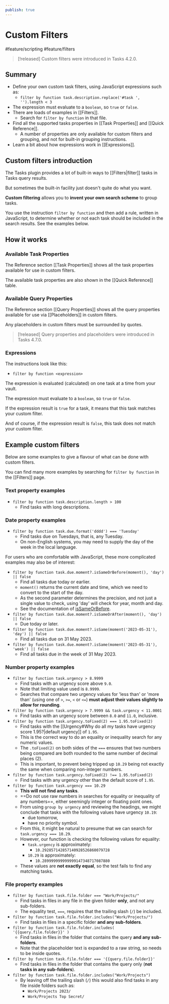 ```yaml
---
publish: true
---
```


# Custom Filters

<span class="related-pages">#feature/scripting #feature/filters</span>

> [!released]
> Custom filters were introduced in Tasks 4.2.0.

## Summary

- Define your own custom task filters, using JavaScript expressions such as:
  - `filter by function task.description.replace('#task ', '').length < 3`
- The expression must evaluate to a `boolean`, so `true` or `false`.
- There are loads of examples in [[Filters]].
  - Search for `filter by function` in that file.
- Find all the supported tasks properties in [[Task Properties]] and [[Quick Reference]].
  - A number of properties are only available for custom filters and grouping, and not for built-in grouping instructions.
- Learn a bit about how expressions work in [[Expressions]].

## Custom filters introduction

The Tasks plugin provides a lot of built-in ways to [[Filters|filter]] tasks in Tasks query results.

But sometimes the built-in facility just doesn't quite do what you want.

**Custom filtering** allows you to **invent your own search scheme** to group tasks.

You use the instruction `filter by function` and then add a rule, written in JavaScript, to determine whether or not each task should be included in the search results. See the examples below.

## How it works

### Available Task Properties

The Reference section [[Task Properties]] shows all the task properties available for use in custom filters.

The available task properties are also shown in the [[Quick Reference]] table.

### Available Query Properties

The Reference section [[Query Properties]] shows all the query properties available for use via [[Placeholders]] in custom filters.

Any placeholders in custom filters must be surrounded by quotes.

> [!released]
> Query properties and placeholders were introduced in Tasks 4.7.0.

### Expressions

The instructions look like this:

- `filter by function <expression>`

The expression is evaluated (calculated) on one task at a time from your vault.

The expression must evaluate to a `boolean`, so `true` or `false`.

If the expression result is `true` for a task, it means that this task matches your custom filter.

And of course, if the expression result is `false`, this task does not match your custom filter.

## Example custom filters

Below are some examples to give a flavour of what can be done with custom filters.

You can find many more examples by searching for `filter by function` in the [[Filters]] page.

### Text property examples

<!-- placeholder to force blank line before included text --><!-- include: CustomFilteringExamples.test.other_properties_task.description_docs.approved.md -->

- ```filter by function task.description.length > 100```
  - Find tasks with long descriptions.

<!-- placeholder to force blank line after included text --><!-- endInclude -->

### Date property examples

<!-- placeholder to force blank line before included text --><!-- include: CustomFilteringExamples.test.dates_task.due_docs.approved.md -->

- ```filter by function task.due.format('dddd') === 'Tuesday'```
  - Find tasks due on Tuesdays, that is, any Tuesday.
  - On non-English systems, you may need to supply the day of the week in the local language.

<!-- placeholder to force blank line after included text --><!-- endInclude -->

For users who are comfortable with JavaScript, these more complicated examples may also be of interest:

<!-- placeholder to force blank line before included text --><!-- include: CustomFilteringExamples.test.dates_task.due.advanced_docs.approved.md -->

- ```filter by function task.due.moment?.isSameOrBefore(moment(), 'day') || false```
  - Find all tasks due today or earlier.
  - `moment()` returns the current date and time, which we need to convert to the start of the day.
  - As the second parameter determines the precision, and not just a single value to check, using 'day' will check for year, month and day.
  - See the documentation of [isSameOrBefore](https://momentjscom.readthedocs.io/en/latest/moment/05-query/04-is-same-or-before/).
- ```filter by function task.due.moment?.isSameOrAfter(moment(), 'day') || false```
  - Due today or later.
- ```filter by function task.due.moment?.isSame(moment('2023-05-31'), 'day') || false```
  - Find all tasks due on 31 May 2023.
- ```filter by function task.due.moment?.isSame(moment('2023-05-31'), 'week') || false```
  - Find all tasks due in the week of 31 May 2023.

<!-- placeholder to force blank line after included text --><!-- endInclude -->

### Number property examples

<!-- placeholder to force blank line before included text --><!-- include: CustomFilteringExamples.test.other_properties_task.urgency_docs.approved.md -->

- ```filter by function task.urgency > 8.9999```
  - Find tasks with an urgency score above `9.0`.
  - Note that limiting value used is `8.9999`.
  - Searches that compare two urgency values for 'less than' or 'more than' (using one of `>`, `>=`, `<` or `<=`) **must adjust their values slightly to allow for rounding**.
- ```filter by function task.urgency > 7.9999 && task.urgency < 11.0001```
  - Find tasks with an urgency score between `8.0` and `11.0`, inclusive.
- ```filter by function task.urgency.toFixed(2) === 1.95.toFixed(2)```
  - Find tasks with the [[Urgency#Why do all my tasks have urgency score 1.95?|default urgency]] of `1.95`.
  - This is the correct way to do an equality or inequality search for any numeric values.
  - The `.toFixed(2)` on both sides of the `===` ensures that two numbers being compared are both rounded to the same number of decimal places (2).
  - This is important, to prevent being tripped up `10.29` being not exactly the same when comparing non-integer numbers.
- ```filter by function task.urgency.toFixed(2) !== 1.95.toFixed(2)```
  - Find tasks with any urgency other than the default score of `1.95`.
- ```filter by function task.urgency === 10.29```
  - **This will not find any tasks**.
  - ==Do not use raw numbers in searches for equality or inequality of any numbers==, either seemingly integer or floating point ones.
  - From using `group by urgency` and reviewing the headings, we might conclude that tasks with the following values have urgency `10.19`:
    - due tomorrow,
    - have no priority symbol.
  - From this, it might be natural to presume that we can search for `task.urgency === 10.29`.
  - However, our function is checking the following values for equality:
    - `task.urgency` is approximately:
      - `10.292857142857140928526860079728`
    - `10.29` is approximately:
      - `10.289999999999999147348717087880`
  - These values are **not exactly equal**, so the test fails to find any matching tasks.

<!-- placeholder to force blank line after included text --><!-- endInclude -->

### File property examples

<!-- placeholder to force blank line before included text --><!-- include: CustomFilteringExamples.test.file_properties_task.file.folder_docs.approved.md -->

- ```filter by function task.file.folder === "Work/Projects/"```
  - Find tasks in files in any file in the given folder **only**, and not any sub-folders.
  - The equality test, `===`, requires that the trailing slash (`/`) be included.
- ```filter by function task.file.folder.includes("Work/Projects/")```
  - Find tasks in files in a specific folder **and any sub-folders**.
- ```filter by function task.file.folder.includes( '{{query.file.folder}}' )```
  - Find tasks in files in the folder that contains the query **and any sub-folders**.
  - Note that the placeholder text is expanded to a raw string, so needs to be inside quotes.
- ```filter by function task.file.folder === '{{query.file.folder}}'```
  - Find tasks in files in the folder that contains the query only (**not tasks in any sub-folders**).
- ```filter by function task.file.folder.includes("Work/Projects")```
  - By leaving off the trailing slash (`/`) this would also find tasks in any file inside folders such as:
    - `Work/Projects 2023/`
    - `Work/Projects Top Secret/`

<!-- placeholder to force blank line after included text --><!-- endInclude -->
